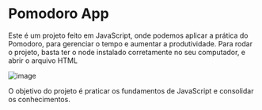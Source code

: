 <h1>Pomodoro App</h1>

Este é um projeto feito em JavaScript, onde podemos aplicar a prática do Pomodoro, para gerenciar o tempo e aumentar a produtividade.
Para rodar o projeto, basta ter o node instalado corretamente no seu computador, e abrir o arquivo HTML


![image](https://github.com/grodrigues04/pomodoro/assets/86443574/62ed07fe-051a-40c9-bc47-3a4e4e454b7c)

O objetivo do projeto é praticar os fundamentos de JavaScript e consolidar os conhecimentos.
